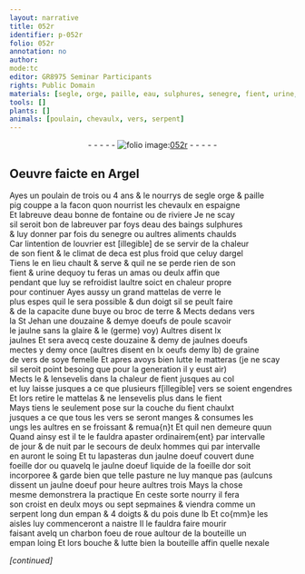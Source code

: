 ```yaml
---
layout: narrative
title: 052r
identifier: p-052r
folio: 052r
annotation: no
author:
mode:tc
editor: GR8975 Seminar Participants
rights: Public Domain
materials: [segle, orge, paille, eau, sulphures, senegre, fient, urine, verre, terre, oeufs de poule, jaulne, glaire, (germe), jaulnes, jaulnes doeufs, oeufs, graine de vers de soye femelle, jaulne doeuf, or, charbon]
tools: []
plants: []
animals: [poulain, chevaulx, vers, serpent]
---
```


<div class="folio" align="center">- - - - - <a href="http://gallica.bnf.fr/ark:/12148/btv1b10500001g/f109.item" target="_blank"><img src="https://cu-mkp.github.io/2017-workshop-edition/assets/photo-icon.png" alt="folio image: " style="display:inline-block; margin-bottom:-3px;"/>052r</a> - - - - - </div>  
  

## Oeuvre faicte en <span class="pl">Argel</span>

 
Ayes un <span class="al">poulain</span> de trois ou 4 ans & le nourrys de <span class="m">segle</span> <span class="m">orge</span> & <span class="m">paille</span><br/> pig couppe a la facon quon nourrist les <span class="al">chevaulx</span> en <span class="pl">espaigne</span><br/> Et labreuve d<span class="m">eau</span> bonne de fontaine ou de riviere Je ne scay<br/> sil seroit bon de labreuver par foys d<span class="m">eau</span> des baings <span class="m">sulphures</span><br/> & luy donner par fois du <span class="m">senegre</span> ou aultres aliments chaulds<br/> Car lintention de l<span class="pro">ouvrier</span> est [illegible] de se servir de la chaleur<br/> de son <span class="m">fient</span> & le climat de deca est plus froid que celuy d<span class="pl">argel</span><br/> Tiens le en lieu chault & serve & quil ne se perde rien de son<br/> <span class="m">fient</span> & <span class="m">urine</span> dequoy tu feras un amas ou deulx affin que<br/> pendant que luy se refroidist laultre soict en chaleur propre<br/> pour continuer Ayes aussy un grand mattelas de <span class="m">verre</span> le<br/> plus espes quil le sera possible & dun doigt sil se peult faire<br/> & de la capacite dune buye ou broc de <span class="m">terre</span> & Mects dedans vers<br/> la St Jehan une douzaine & demye d<span class="m">oeufs de poule</span> scavoir<br/> le <span class="m">jaulne</span> sans la <span class="m">glaire</span> & le <span class="m">(germe)</span> voy) Aultres disent lx<br/> <span class="m">jaulnes</span> Et sera avecq ceste douzaine & demy de <span class="m">jaulnes doeufs</span><br/> mectes y demy once (aultres disent en lx <span class="m">oeufs</span> demy lb) de <span class="m">graine<br/> de vers de soye femelle</span> Et apres avoys bien lutte le matteras (je ne scay<br/> sil seroit point besoing que pour la generation il y eust air)<br/> Mects le & lensevelis dans la chaleur de <span class="m">fient</span> jusques au col<br/> et luy laisse jusques a ce que plusieurs f[illegible] <span class="al">vers</span> se soient engendres<br/> Et lors retire le mattelas & ne lensevelis plus dans le <span class="m">fient</span><br/> Mays tiens le seulement pose sur la couche du <span class="m">fient</span> chaulxt<br/> jusques a ce que tous les <span class="al">vers</span> se seront manges & consumes les<br/> ungs les aultres en se froissant & remua{n}t Et quil nen demeure quun<br/> Quand ainsy est il te le fauldra apaster ordinairem{ent} par intervalle<br/> de jour & de nuit par le secours de deulx hommes qui par intervalle<br/> en auront le soing Et tu lapasteras dun <span class="m">jaulne doeuf</span> couvert dune<br/> foeille d<span class="m">or</span> ou quavelq le <span class="m">jaulne doeuf</span> liquide de la foeille d<span class="m">or</span> soit<br/> incorporee & garde bien que telle pasture ne luy manque pas (aulcuns<br/> dissent un <span class="m">jaulne doeuf</span> pour heure aultres trois Mays la chose<br/> mesme demonstrera la practique En ceste sorte nourry il fera<br/> son croist en deulx moys ou sept sepmaines & viendra comme un<br/> <span class="al">serpent</span> long dun empan & 4 doigts & du pois dune lb Et co{mm}e les<br/> aisles luy commenceront a naistre Il le fauldra faire mourir<br/> faisant avelq un <span class="m">charbon</span> foeu de roue aultour de la bouteille un<br/> empan loing Et lors bouche & lutte bien la bouteille affin quelle nexale<br/> 
 
*[continued]*
 
